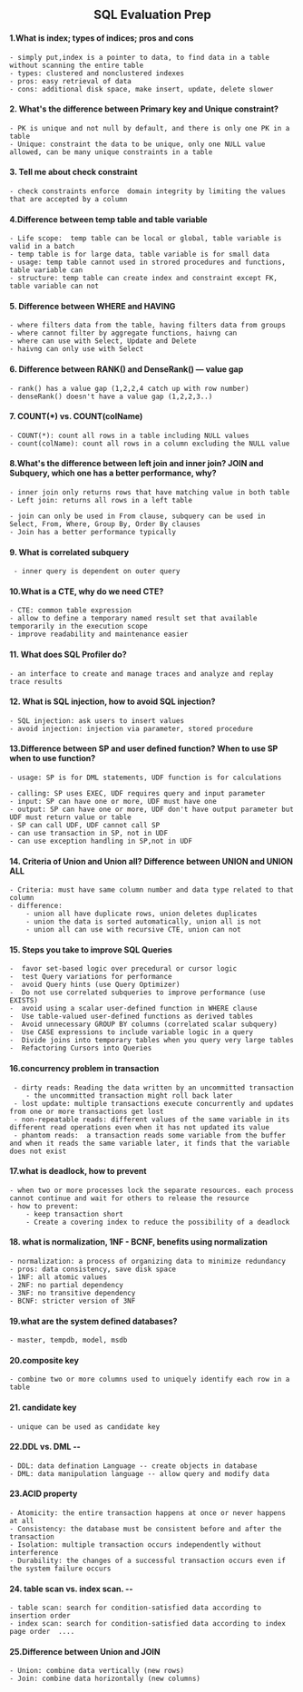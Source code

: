 <h2 align='center'> SQL Evaluation Prep </h2>

#### 1.What is index; types of indices; pros and cons
    - simply put,index is a pointer to data, to find data in a table without scanning the entire table
    - types: clustered and nonclustered indexes
    - pros: easy retrieval of data
    - cons: additional disk space, make insert, update, delete slower
    
#### 2. What's the difference between Primary key and Unique constraint?
    - PK is unique and not null by default, and there is only one PK in a table
    - Unique: constraint the data to be unique, only one NULL value allowed, can be many unique constraints in a table
    
#### 3. Tell me about check constraint
    - check constraints enforce  domain integrity by limiting the values that are accepted by a column 
    
#### 4.Difference between temp table and table variable
    - Life scope:  temp table can be local or global, table variable is valid in a batch
    - temp table is for large data, table variable is for small data
    - usage: temp table cannot used in strored procedures and functions, table variable can
    - structure: temp table can create index and constraint except FK, table variable can not
    
#### 5. Difference between WHERE and HAVING
    - where filters data from the table, having filters data from groups
    - where cannot filter by aggregate functions, haivng can
    - where can use with Select, Update and Delete
    - haivng can only use with Select

 #### 6. Difference between RANK() and DenseRank() — value gap
    - rank() has a value gap (1,2,2,4 catch up with row number) 
    - denseRank() doesn't have a value gap (1,2,2,3..)
    
 #### 7. COUNT(*) vs. COUNT(colName)
    - COUNT(*): count all rows in a table including NULL values
    - count(colName): count all rows in a column excluding the NULL value
    
 #### 8.What's the difference between left join and inner join? JOIN and Subquery, which one has a better performance, why?
    - inner join only returns rows that have matching value in both table
    - Left join: returns all rows in a left table
    
    - join can only be used in From clause, subquery can be used in Select, From, Where, Group By, Order By clauses
    - Join has a better performance typically
    
 #### 9. What is correlated subquery
     - inner query is dependent on outer query
     
 #### 10.What is a CTE, why do we need CTE?  
    - CTE: common table expression
    - allow to define a temporary named result set that available temporarily in the execution scope 
    - improve readability and maintenance easier
  
 #### 11. What does SQL Profiler do?
    - an interface to create and manage traces and analyze and replay trace results
    
 #### 12. What is SQL injection, how to avoid SQL injection?
    - SQL injection: ask users to insert values
    - avoid injection: injection via parameter, stored procedure
    
 #### 13.Difference between SP and user defined function? When to use SP when to use function? 
    - usage: SP is for DML statements, UDF function is for calculations
    
    - calling: SP uses EXEC, UDF requires query and input parameter
    - input: SP can have one or more, UDF must have one
    - output: SP can have one or more, UDF don't have output parameter but UDF must return value or table 
    - SP can call UDF, UDF cannot call SP
    - can use transaction in SP, not in UDF
    - can use exception handling in SP,not in UDF
    
 #### 14. Criteria of Union and Union all? Difference between UNION and UNION ALL
    - Criteria: must have same column number and data type related to that column
    - difference: 
        - union all have duplicate rows, union deletes duplicates
        - union the data is sorted automatically, union all is not
        - union all can use with recursive CTE, union can not
    
    
 #### 15. Steps you take to improve SQL Queries
    -  favor set-based logic over precedural or cursor logic
    -  test Query variations for performance
    -  avoid Query hints (use Query Optimizer)
    -  Do not use correlated subqueries to improve performance (use EXISTS)
    -  avoid using a scalar user-defined function in WHERE clause
    -  Use table-valued user-defined functions as derived tables
    -  Avoid unnecessary GROUP BY columns (correlated scalar subquery)
    -  Use CASE expressions to include variable logic in a query
    -  Divide joins into temporary tables when you query very large tables
    -  Refactoring Cursors into Queries

 #### 16.concurrency problem in transaction 
     - dirty reads: Reading the data written by an uncommitted transaction 
        - the uncommitted transaction might roll back later
     - lost update: multiple transactions execute concurrently and updates from one or more transactions get lost
     - non-repeatable reads: different values of the same variable in its different read operations even when it has not updated its value
     - phantom reads:  a transaction reads some variable from the buffer and when it reads the same variable later, it finds that the variable does not exist
 
 #### 17.what is deadlock, how to prevent
    - when two or more processes lock the separate resources. each process cannot continue and wait for others to release the resource
    - how to prevent:
        - keep transaction short
        - Create a covering index to reduce the possibility of a deadlock
 
 #### 18. what is normalization, 1NF - BCNF, benefits using normalization
    - normalization: a process of organizing data to minimize redundancy
    - pros: data consistency, save disk space
    - 1NF: all atomic values
    - 2NF: no partial dependency
    - 3NF: no transitive dependency
    - BCNF: stricter version of 3NF

    
 #### 19.what are the system defined databases?
    - master, tempdb, model, msdb
 #### 20.composite key
    - combine two or more columns used to uniquely identify each row in a table
  
 #### 21. candidate key
    - unique can be used as candidate key
 #### 22.DDL vs. DML --
    - DDL: data defination Language -- create objects in database
    - DML: data manipulation language -- allow query and modify data
    
 #### 23.ACID property
    - Atomicity: the entire transaction happens at once or never happens at all
    - Consistency: the database must be consistent before and after the transaction
    - Isolation: multiple transaction occurs independently without interference
    - Durability: the changes of a successful transaction occurs even if the system failure occurs
    
 #### 24. table scan vs. index scan. --
    - table scan: search for condition-satisfied data according to insertion order
    - index scan: search for condition-satisfied data according to index page order  ....
 #### 25.Difference between Union and JOIN
    - Union: combine data vertically (new rows)
    - Join: combine data horizontally (new columns)

 
 
